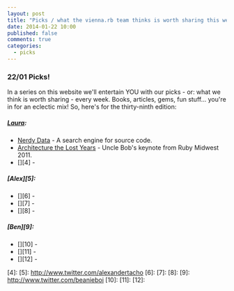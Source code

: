 ```yaml
---
layout: post
title: "Picks / what the vienna.rb team thinks is worth sharing this week"
date: 2014-01-22 10:00
published: false
comments: true
categories:
  - picks
---
```


### 22/01 Picks!

In a series on this website we'll entertain YOU with our picks - or: what we think is worth sharing - every week.
Books, articles, gems, fun stuff... you're in for an eclectic mix! So, here's for the thirty-ninth edition:

##### [Laura][1]:
  - [Nerdy Data][2] - A search engine for source code.
  - [Architecture the Lost Years][3] - Uncle Bob's keynote from Ruby Midwest 2011.
  - [][4] -

##### [Alex][5]:
  - [][6] -
  - [][7] -
  - [][8] -

##### [Ben][9]:
  - [][10] -
  - [][11] -
  - [][12] -

[1]: http://www.twitter.com/alicetragedy
[2]: http://www.nerdydata.com
[3]: http://www.confreaks.com/videos/759-rubymidwest2011-keynote-architecture-the-lost-years
[4]:
[5]: http://www.twitter.com/alexandertacho
[6]:
[7]:
[8]:
[9]: http://www.twitter.com/beanieboi
[10]:
[11]:
[12]:
